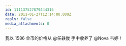 ```yaml
---
id: 111137527879444316
date: 2011-01-27T12:14:00.000Z
reply: false
media_attachments: 0
---
```


我以 1586 金币的价格从 @任轶俊 手中收养了 @Nova 韦婷！ ​​​​

